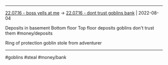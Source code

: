 ***

[22.07.16 - boss yells at me](1%20-%20Sessions/22.07.16%20-%20boss%20yells%20at%20me.md) -> [22.07.16 - dont trust goblins bank](22.07.16%20-%20dont%20trust%20goblins%20bank.md) | 2022-08-04

Deposits in basement
Bottom floor
Top floor deposits goblins don't trust them #money/deposits

Ring of protection goblin stole from adventurer

***

#goblins #steal #money/bank